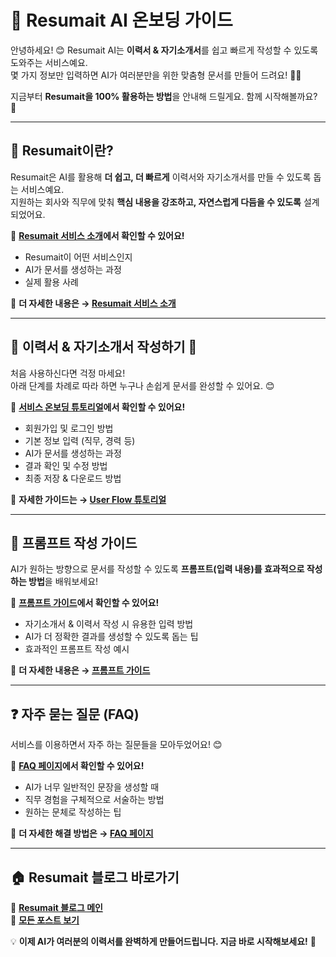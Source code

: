 # 🚀 Resumait AI 온보딩 가이드  
안녕하세요! 😊 Resumait AI는 **이력서 & 자기소개서**를 쉽고 빠르게 작성할 수 있도록 도와주는 서비스예요.  
몇 가지 정보만 입력하면 AI가 여러분만을 위한 맞춤형 문서를 만들어 드려요! 📝✨  

지금부터 **Resumait을 100% 활용하는 방법**을 안내해 드릴게요. 함께 시작해볼까요? 🚀  

---

## 🎯 Resumait이란?  
Resumait은 AI를 활용해 **더 쉽고, 더 빠르게** 이력서와 자기소개서를 만들 수 있도록 돕는 서비스예요.  
지원하는 회사와 직무에 맞춰 **핵심 내용을 강조하고, 자연스럽게 다듬을 수 있도록** 설계되었어요.  

📌 **[Resumait 서비스 소개](/resumait-tutorial/introduction)에서 확인할 수 있어요!**  
- Resumait이 어떤 서비스인지  
- AI가 문서를 생성하는 과정  
- 실제 활용 사례  

📢 **더 자세한 내용은 → [Resumait 서비스 소개](/resumait-tutorial/introduction)**  

---

## 📂 이력서 & 자기소개서 작성하기 🚀  
처음 사용하신다면 걱정 마세요!  
아래 단계를 차례로 따라 하면 누구나 손쉽게 문서를 완성할 수 있어요. 😊  

📌 **[서비스 온보딩 튜토리얼](/resumait-tutorial/user-flow)에서 확인할 수 있어요!**  
- 회원가입 및 로그인 방법  
- 기본 정보 입력 (직무, 경력 등)  
- AI가 문서를 생성하는 과정  
- 결과 확인 및 수정 방법  
- 최종 저장 & 다운로드 방법  

📢 **자세한 가이드는 → [User Flow 튜토리얼](/resumait-tutorial/user-flow)**  

---

## 📝 프롬프트 작성 가이드  
AI가 원하는 방향으로 문서를 작성할 수 있도록 **프롬프트(입력 내용)를 효과적으로 작성하는 방법**을 배워보세요!  

📌 **[프롬프트 가이드](/resumait-tutorial/prompt-guide)에서 확인할 수 있어요!**  
- 자기소개서 & 이력서 작성 시 유용한 입력 방법  
- AI가 더 정확한 결과를 생성할 수 있도록 돕는 팁  
- 효과적인 프롬프트 작성 예시  

📢 **더 자세한 내용은 → [프롬프트 가이드](/resumait-tutorial/prompt-guide)**  

---

## ❓ 자주 묻는 질문 (FAQ)  
서비스를 이용하면서 자주 하는 질문들을 모아두었어요! 😊  

📌 **[FAQ 페이지](/resumait-tutorial/faq)에서 확인할 수 있어요!**  
- AI가 너무 일반적인 문장을 생성할 때  
- 직무 경험을 구체적으로 서술하는 방법  
- 원하는 문체로 작성하는 팁  

📢 **더 자세한 해결 방법은 → [FAQ 페이지](/resumait-tutorial/faq)**  

---

## 🏠 Resumait 블로그 바로가기  
🔗 **[Resumait 블로그 메인](/resumait-tutorial)**  
🔗 **[모든 포스트 보기](/resumait-tutorial/posts)**  

💡 **이제 AI가 여러분의 이력서를 완벽하게 만들어드립니다. 지금 바로 시작해보세요!** 🚀  